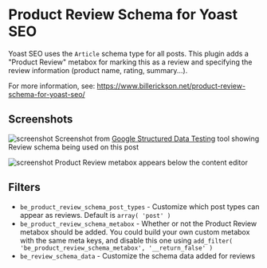 # Product Review Schema for Yoast SEO

Yoast SEO uses the `Article` schema type for all posts. This plugin adds a "Product Review" metabox for marking this as a review and specifying the review information (product name, rating, summary...).

For more information, see: https://www.billerickson.net/product-review-schema-for-yoast-seo/

## Screenshots

![screenshot](https://www.billerickson.net/wp-content/uploads/2019/06/review-schema-featured.jpg)
Screenshot from [Google Structured Data Testing](https://search.google.com/structured-data/testing-tool/u/0/) tool showing Review schema being used on this post

![screenshot](https://d3vv6lp55qjaqc.cloudfront.net/items/1V3O3q1Q241g0Z372j1P/Screen%20Shot%202019-06-10%20at%202.50.23%20PM.png?X-CloudApp-Visitor-Id=78955b2d79e4b4c9650076a91b4db727&v=818d85dc)
Product Review metabox appears below the content editor

## Filters
- `be_product_review_schema_post_types` - Customize which post types can appear as reviews. Default is `array( 'post' )`
- `be_product_review_schema_metabox` - Whether or not the Product Review metabox should be added. You could build your own custom metabox with the same meta keys, and disable this one using `add_filter( 'be_product_review_schema_metabox', '__return_false' )`
- `be_review_schema_data` - Customize the schema data added for reviews
